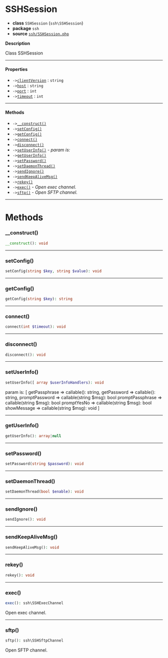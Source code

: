 # SSHSession

- **class** `SSHSession` (`ssh\SSHSession`)
- **package** `ssh`
- **source** [`ssh/SSHSession.php`](./src/main/resources/JPHP-INF/sdk/ssh/SSHSession.php)

**Description**

Class SSHSession

---

#### Properties

- `->`[`clientVersion`](#prop-clientversion) : `string`
- `->`[`host`](#prop-host) : `string`
- `->`[`port`](#prop-port) : `int`
- `->`[`timeout`](#prop-timeout) : `int`

---

#### Methods

- `->`[`__construct()`](#method-__construct)
- `->`[`setConfig()`](#method-setconfig)
- `->`[`getConfig()`](#method-getconfig)
- `->`[`connect()`](#method-connect)
- `->`[`disconnect()`](#method-disconnect)
- `->`[`setUserInfo()`](#method-setuserinfo) - _param is:_
- `->`[`getUserInfo()`](#method-getuserinfo)
- `->`[`setPassword()`](#method-setpassword)
- `->`[`setDaemonThread()`](#method-setdaemonthread)
- `->`[`sendIgnore()`](#method-sendignore)
- `->`[`sendKeepAliveMsg()`](#method-sendkeepalivemsg)
- `->`[`rekey()`](#method-rekey)
- `->`[`exec()`](#method-exec) - _Open exec channel._
- `->`[`sftp()`](#method-sftp) - _Open SFTP channel._

---
# Methods

<a name="method-__construct"></a>

### __construct()
```php
__construct(): void
```

---

<a name="method-setconfig"></a>

### setConfig()
```php
setConfig(string $key, string $value): void
```

---

<a name="method-getconfig"></a>

### getConfig()
```php
getConfig(string $key): string
```

---

<a name="method-connect"></a>

### connect()
```php
connect(int $timeout): void
```

---

<a name="method-disconnect"></a>

### disconnect()
```php
disconnect(): void
```

---

<a name="method-setuserinfo"></a>

### setUserInfo()
```php
setUserInfo([ array $userInfoHandlers): void
```
param is:
[
getPassphrase => callable(): string,
getPassword => callable(): string,
promptPassword => callable(string $msg): bool
promptPassphrase => callable(string $msg): bool
promptYesNo => callable(string $msg): bool
showMessage => callable(string $msg): void
]

---

<a name="method-getuserinfo"></a>

### getUserInfo()
```php
getUserInfo(): array|null
```

---

<a name="method-setpassword"></a>

### setPassword()
```php
setPassword(string $password): void
```

---

<a name="method-setdaemonthread"></a>

### setDaemonThread()
```php
setDaemonThread(bool $enable): void
```

---

<a name="method-sendignore"></a>

### sendIgnore()
```php
sendIgnore(): void
```

---

<a name="method-sendkeepalivemsg"></a>

### sendKeepAliveMsg()
```php
sendKeepAliveMsg(): void
```

---

<a name="method-rekey"></a>

### rekey()
```php
rekey(): void
```

---

<a name="method-exec"></a>

### exec()
```php
exec(): ssh\SSHExecChannel
```
Open exec channel.

---

<a name="method-sftp"></a>

### sftp()
```php
sftp(): ssh\SSHSftpChannel
```
Open SFTP channel.